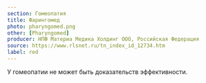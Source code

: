 ```yaml
---
section: Гомеопатия
title: Фарингомед
photo: pharyngomed.png
other: [Pharyngomed]
producer: НПФ Материа Медика Холдинг ООО, Российская Федерация
source: https://www.rlsnet.ru/tn_index_id_12734.htm
label: red
---
```


У гомеопатии не может быть доказательств эффективности.
